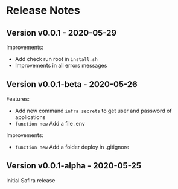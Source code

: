 # Release Notes

## Version v0.0.1 - 2020-05-29
Improvements:
    
- Add check run root in `install.sh`
- Improvements in all errors messages

## Version v0.0.1-beta - 2020-05-26
Features:
    
- Add new command `infra secrets` to get user and password of applications
- `function new` Add a file .env

Improvements:
    
- `function new` Add a folder deploy in .gitignore

## Version v0.0.1-alpha - 2020-05-25
Initial Safira release
